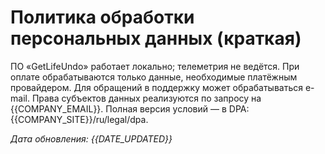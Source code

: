 # Политика обработки персональных данных (краткая)

ПО «GetLifeUndo» работает локально; телеметрия не ведётся. При оплате обрабатываются только данные, необходимые платёжным провайдером. Для обращений в поддержку может обрабатываться e-mail. Права субъектов данных реализуются по запросу на {{COMPANY_EMAIL}}. Полная версия условий — в DPA: {{COMPANY_SITE}}/ru/legal/dpa.

_Дата обновления: {{DATE_UPDATED}}_
